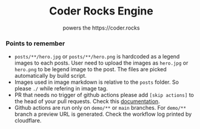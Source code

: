 <h1 align="center">Coder Rocks Engine</h1>

<p align="center">powers the https://coder.rocks</p>


### Points to remember
- `posts/**/hero.jpg` or `posts/**/hero.png` is hardcoded as a legend images to each posts.  User need to upload the images as `hero.jpg` or `hero.png` to be legend image to the post. The files are picked automatically by build script.
- Images used in image markdown is relative to the `posts` folder. So please `./` while refering in image tag.
- PR that needs no trigger of github actions please add `[skip actions]` to the head of your pull requests. Check this [documentation](https://docs.github.com/en/actions/managing-workflow-runs/skipping-workflow-runs).
- Github actions are run only on `demo/**` or `main` branches. For `demo/**` branch a preview URL is generated. Check the workflow log printed by cloudflare. 
